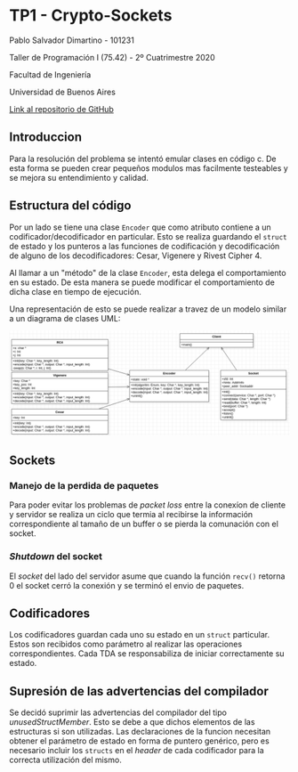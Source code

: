# TP1 - Crypto-Sockets

Pablo Salvador Dimartino - 101231

Taller de Programación I (75.42) - 2º Cuatrimestre 2020

Facultad de Ingeniería

Universidad de Buenos Aires

[Link al repositorio de GitHub](https://github.com/psdimartino/TallerDeProgramacionTP1)

## Introduccion

Para la resolución del problema se intentó emular clases en código c. De esta forma se pueden crear pequeños modulos mas facilmente testeables y se mejora su entendimiento y calidad.

## Estructura del código

Por un lado se tiene una clase `Encoder` que como atributo contiene a un codificador/decodificador en particular. Esto se realiza guardando el `struct` de estado y los punteros a las funciones de codificación y decodificación de alguno de los decodificadores: Cesar, Vigenere y Rivest Cipher 4.

Al llamar a un "método" de la clase `Encoder`, esta delega el comportamiento en su estado. De esta manera se puede modificar el comportamiento de dicha clase en tiempo de ejecución.

Una representación de esto se puede realizar a travez de un modelo similar a un diagrama de clases UML:

![Estructura principal del código](DIAG_principal.png)

## Sockets

### Manejo de la perdida de paquetes

Para poder evitar los problemas de *packet loss* entre la conexíon de cliente y servidor se realiza un ciclo que termia al recibirse la información correspondiente al tamaño de un buffer o se pierda la comunación con el socket.

### *Shutdown* del socket

El *socket* del lado del servidor asume que cuando la función `recv()` retorna 0 el socket cerró la conexión y se terminó el envio de paquetes.

## Codificadores

Los codificadores guardan cada uno su estado en un `struct` particular. Estos son recibidos como parámetro al realizar las operaciones correspondientes. Cada TDA se responsabiliza de iniciar correctamente su estado.

## Supresión de las advertencias del compilador

Se decidó suprimir las advertencias del compilador del tipo *unusedStructMember*. Esto se debe a que dichos elementos de las estructuras si son utilizadas. Las declaraciones de la funcion necesitan obtener el parámetro de estado en forma de puntero genérico, pero es necesario incluir los `structs` en el *header* de cada codificador para la correcta utilización del mismo.




